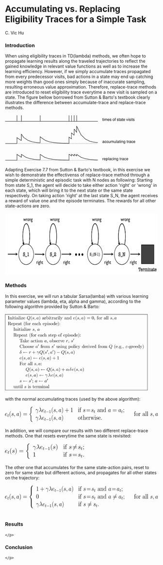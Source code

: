 <h1> Accumulating vs. Replacing Eligibility Traces for a Simple Task</h1>
<p> C. Vic Hu</p>
<div>
	<h3> Introduction </h3>
	<p>
		When using eligibility traces in TD(lambda) methods, we often hope to propagate learning results along the traveled trajectories to reflect the gained knowledge in relevant value functions as well as to increase the learning efficiency. However, if we simply accumulate traces propagated from every predecessor visits, bad actions in a state may end up catching more weights than good ones simply because of inaccurate sampling, resulting erroneous value approximation. Therefore, replace-trace methods are introduced to reset eligibility trace everytime a new visit is sampled on a state. The figure bellow borrowed from Sutton & Barto's textbook clearly illustrates the difference between accumulate-trace and replace-trace methods.
		<br>
		<br>
		<img src="fig/replace_vs_accumulate_traces.png" height="150px">
		<br>
		<br>
		Adapting Exercise 7.7 from Sutton & Barto's textbook, in this exercise we wish to demonstrate the effectivenss of replace-trace method through a simple deterministic and episodic task with N nodes as following: Starting from state S_1, the agent will decide to take either action 'right' or 'wrong' in each state, which will bring it to the next state or the same state respectively. On taking action 'right' at the last state S_N, the agent receives a reward of value one and the episode terminates. The rewards for all other state-actions are zero.
		<br>
		<br>
		<img src="fig/task.png" height="200px">
		<br>
	</p>
</div>

<div>
	<h3> Methods </h3>
	<p>
		In this exercise, we will run a tabular Sarsa(lamba) with various learning parameter values (lambda, eta, alpha and gamma), according to the following algorithm provided by Sutton & Barto:
		<br>
		<br>
		<img src="fig/sarsa.png" height="250px">
		<br>
		<br>
		with the normal accumulating traces (used by the above algorithm):
		<br>
		<br>
		<img src="fig/accumulate_e.png" height="50px">
		<br>
		<br>
		In addition, we will compare our results with two different replace-trace methods. One that resets everytime the same state is revisited:
		<br>
		<br>
		<img src="fig/replace_e.png" height="50px">
		<br>
		<br>
		The other one that accumulates for the same state-action pairs, reset to zero for same state but different actions, and propagates for all other states on the trajectory:
		<br>
		<br>
		<img src="fig/replace_e_better.png" height="75px">
		<br>
		<br>		
	</p>
</div>

<div>
	<h3> Results </h3>
	<p>
		
	</p>
</div>

<div>
	<h3> Conclusion </h3>
	<p>
		
	</p>
</div>
